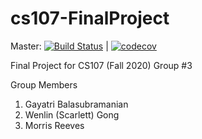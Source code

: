 # cs107-FinalProject

Master: [![Build Status](https://travis-ci.com/Crimson-Coders-3/cs107-FinalProject.svg?token=b3u4uQsijMxdCtTBnkQy&branch=master)](https://travis-ci.com/Crimson-Coders-3/cs107-FinalProject)
 | [![codecov](https://codecov.io/gh/Crimson-Coders-3/cs107-FinalProject/branch/master/graph/badge.svg?token=K3Q5S3JJKG)](https://codecov.io/gh/Crimson-Coders-3/cs107-FinalProject)
 
Final Project for CS107 (Fall 2020)
Group #3


Group Members
1. Gayatri Balasubramanian
2. Wenlin (Scarlett) Gong
3. Morris Reeves
